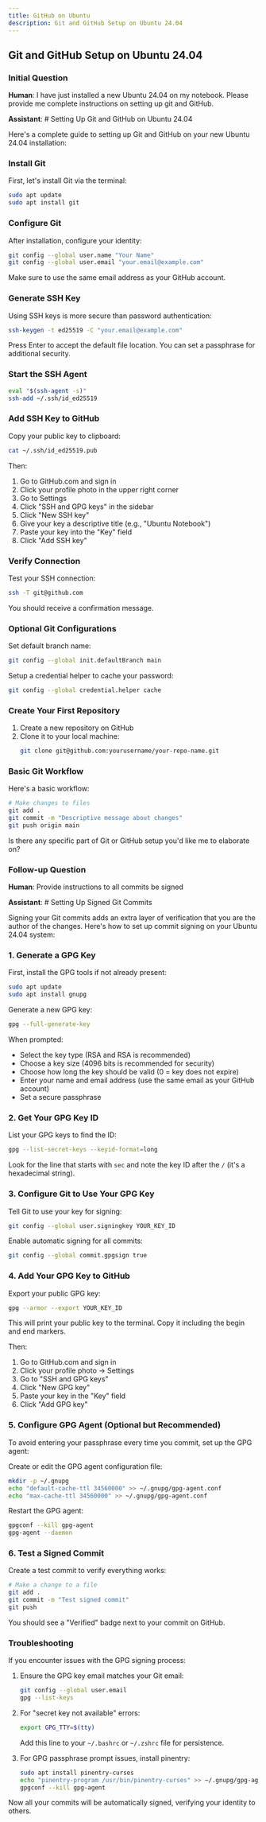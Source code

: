 ```yaml
---
title: GitHub on Ubuntu
description: Git and GitHub Setup on Ubuntu 24.04
---
```


## Git and GitHub Setup on Ubuntu 24.04

### Initial Question
**Human**: I have just installed a new Ubuntu 24.04 on my notebook. Please provide me complete instructions on setting up git and GitHub.

**Assistant**: # Setting Up Git and GitHub on Ubuntu 24.04

Here's a complete guide to setting up Git and GitHub on your new Ubuntu 24.04 installation:

### Install Git

First, let's install Git via the terminal:

```bash
sudo apt update
sudo apt install git
```

### Configure Git

After installation, configure your identity:

```bash
git config --global user.name "Your Name"
git config --global user.email "your.email@example.com"
```

Make sure to use the same email address as your GitHub account.

### Generate SSH Key

Using SSH keys is more secure than password authentication:

```bash
ssh-keygen -t ed25519 -C "your.email@example.com"
```

Press Enter to accept the default file location. You can set a passphrase for additional security.

### Start the SSH Agent

```bash
eval "$(ssh-agent -s)"
ssh-add ~/.ssh/id_ed25519
```

### Add SSH Key to GitHub

Copy your public key to clipboard:

```bash
cat ~/.ssh/id_ed25519.pub
```

Then:

1. Go to GitHub.com and sign in
2. Click your profile photo in the upper right corner
3. Go to Settings
4. Click "SSH and GPG keys" in the sidebar
5. Click "New SSH key"
6. Give your key a descriptive title (e.g., "Ubuntu Notebook")
7. Paste your key into the "Key" field
8. Click "Add SSH key"

### Verify Connection

Test your SSH connection:

```bash
ssh -T git@github.com
```

You should receive a confirmation message.

### Optional Git Configurations

Set default branch name:
```bash
git config --global init.defaultBranch main
```

Setup a credential helper to cache your password:
```bash
git config --global credential.helper cache
```

### Create Your First Repository

1. Create a new repository on GitHub
2. Clone it to your local machine:
   ```bash
   git clone git@github.com:yourusername/your-repo-name.git
   ```

### Basic Git Workflow

Here's a basic workflow:

```bash
# Make changes to files
git add .
git commit -m "Descriptive message about changes"
git push origin main
```

Is there any specific part of Git or GitHub setup you'd like me to elaborate on?

### Follow-up Question
**Human**: Provide instructions to all commits be signed

**Assistant**: # Setting Up Signed Git Commits

Signing your Git commits adds an extra layer of verification that you are the author of the changes. Here's how to set up commit signing on your Ubuntu 24.04 system:

### 1. Generate a GPG Key

First, install the GPG tools if not already present:

```bash
sudo apt update
sudo apt install gnupg
```

Generate a new GPG key:

```bash
gpg --full-generate-key
```

When prompted:
- Select the key type (RSA and RSA is recommended)
- Choose a key size (4096 bits is recommended for security)
- Choose how long the key should be valid (0 = key does not expire)
- Enter your name and email address (use the same email as your GitHub account)
- Set a secure passphrase

### 2. Get Your GPG Key ID

List your GPG keys to find the ID:

```bash
gpg --list-secret-keys --keyid-format=long
```

Look for the line that starts with `sec` and note the key ID after the `/` (it's a hexadecimal string).

### 3. Configure Git to Use Your GPG Key

Tell Git to use your key for signing:

```bash
git config --global user.signingkey YOUR_KEY_ID
```

Enable automatic signing for all commits:

```bash
git config --global commit.gpgsign true
```

### 4. Add Your GPG Key to GitHub

Export your public GPG key:

```bash
gpg --armor --export YOUR_KEY_ID
```

This will print your public key to the terminal. Copy it including the begin and end markers.

Then:
1. Go to GitHub.com and sign in
2. Click your profile photo → Settings
3. Go to "SSH and GPG keys"
4. Click "New GPG key"
5. Paste your key in the "Key" field
6. Click "Add GPG key"

### 5. Configure GPG Agent (Optional but Recommended)

To avoid entering your passphrase every time you commit, set up the GPG agent:

Create or edit the GPG agent configuration file:

```bash
mkdir -p ~/.gnupg
echo "default-cache-ttl 34560000" >> ~/.gnupg/gpg-agent.conf
echo "max-cache-ttl 34560000" >> ~/.gnupg/gpg-agent.conf
```

Restart the GPG agent:

```bash
gpgconf --kill gpg-agent
gpg-agent --daemon
```

### 6. Test a Signed Commit

Create a test commit to verify everything works:

```bash
# Make a change to a file
git add .
git commit -m "Test signed commit"
git push
```

You should see a "Verified" badge next to your commit on GitHub.

### Troubleshooting

If you encounter issues with the GPG signing process:

1. Ensure the GPG key email matches your Git email:
   ```bash
   git config --global user.email
   gpg --list-keys
   ```

2. For "secret key not available" errors:
   ```bash
   export GPG_TTY=$(tty)
   ```
   Add this line to your `~/.bashrc` or `~/.zshrc` file for persistence.

3. For GPG passphrase prompt issues, install pinentry:
   ```bash
   sudo apt install pinentry-curses
   echo "pinentry-program /usr/bin/pinentry-curses" >> ~/.gnupg/gpg-agent.conf
   gpgconf --kill gpg-agent
   ```

Now all your commits will be automatically signed, verifying your identity to others.
